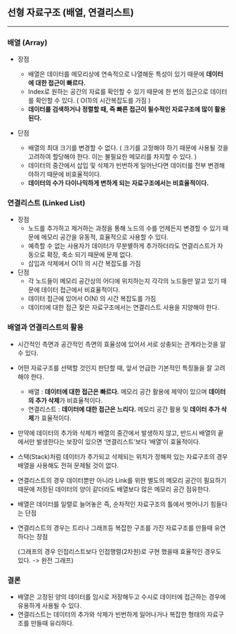 ## 선형 자료구조 (배열, 연결리스트)

---

### 배열 (Array)

* 장점
  * 배열은 데이터를 메모리상에 연속적으로 나열해둔 특성이 있기 때문에 **데이터에 대한 접근이 빠르다.**
  * Index로 원하는 공간의 자료를 확인할 수 있기 때문에 한 번의 접근으로 데이터를 확인할 수 있다. ( O(1)의 시간복잡도를 가짐 )
  * **데이터를 검색하거나 정렬할 때, 즉 빠른 접근이 필수적인 자료구조에 많이 활용 된다.** 

* 단점
  * 배열의 최대 크기를 변경할 수 없다. ( 크기를 고정해야 하기 때문에 사용될 것을 고려하여 할당해야 한다. 이는 불필요한 메모리를 차지할 수 있다. )
  * 데이터의 중간에서 삽입 및 삭제가 빈번하게 일어난다면 데이터를 전부 변경해야하기 때문에 비효율적이다.
  * **데이터의 수가 다이나믹하게 변하게 되는 자료구조에서는 비효율적이다.**



### 연결리스트 (Linked List)

* 장점
  * 노드를 추가하고 제거하는 과정을 통해 노드의 수를 언제든지 변경할 수 있기 때문에 메모리 공간을 유동적, 효율적으로 사용할 수 있다. 
  * 예측할 수 없는 사용자가 데이터가 무분별하게 추가하더라도 연결리스트가 자동으로 확장, 축소 되기 때문에 문제 없다.
  * 삽입과 삭제에서 O(1) 의 시간 복잡도를 가짐
* 단점
  * 각 노드들이 메모리 공간상의 어디에 위치하는지 각각의 노드들만 알고 있기 때문에 데이터 접근에서 비효율적이다.
  * 데이터 접근에 있어서 O(N) 의 시간 복잡도를 가짐
  * 데이터에 대한 접근 잦은 자료구조에서는 연결리스트 사용을 지양해야 한다.



### 배열과 연결리스트의 활용

* 시간적인 측면과 공간적인 측면의 효율성에 있어서 서로 상충되는 관계라는것을 알 수 있다.

* 어떤 자료구조를 선택할 것인지 판단할 때, 앞서 언급한 기본적인 특징들을 잘 고려해야 한다.

  * 배열 : **데이터에 대한 접근은 빠르다.** 메모리 공간 활용에 제약이 있으며 **데이터의 추가 삭제**가 비효율적이다.
  * 연결리스트 : **데이터에 대한 접근은 느리다.** 메모리 공간 활용 및 **데이터 추가 삭제**가 효율적이다.

* 만약에 데이터의 추가와 삭제가 배열의 중간에서 발생하지 않고, 반드시 배열의 끝에서만 발생한다는 보장이 있으면 ‘연결리스트’보다 ‘배열’이 효율적이다.

* 스택(Stack)처럼 데이터가 추가되고 삭제되는 위치가 정해져 있는 자료구조의 경우 배열을 사용해도 전혀 문제될 것이 없다.

* 연결리스트의 경우 데이터뿐만 아니라 Link를 위한 별도의 메모리 공간이 필요하기 때문에 저장된 데이터의 양이 같더라도 배열보다 많은 메모리 공간 점유한다.

* 배열은 데이터를 일렬로 늘어놓은 즉, 순차적인 자료구조의 틀에서 벗어나기 힘들다는 단점

* 연결리스트의 경우는 트리나 그래프등 복잡한 구조를 가진 자료구조를 만들때 유연하다는 장점 

  (그래프의 경우 인접리스트보다 인접행렬(2차원)로 구현 했을때 효율적인 경우도 있다. -> 완전 그래프)



### 결론

* 배열은 고정된 양의 데이터를 임시로 저장해두고 수시로 데이터에 접근하는 경우에 유용하게 사용될 수 있다.
* 연결리스트는 데이터의 추가와 삭제가 빈번하게 일어나거나 복잡한 형태의 자료구조를 만들때 유리하다.